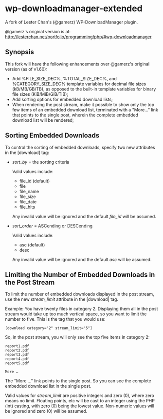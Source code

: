 wp-downloadmanager-extended
===========================

A fork of Lester Chan's (@gamerz) WP-DownloadManager plugin.

@gamerz's original version is at:
http://lesterchan.net/portfolio/programming/php/#wp-downloadmanager

Synopsis
--------

This fork will have the following enhancements over @gamerz's original
version (as of v1.60):

* Add %FILE\_SIZE\_DEC%, %TOTAL\_SIZE\_DEC%, and %CATEGORY\_SIZE\_DEC% template 
  variables for decimal file sizes (kB/MB/GB/TB), as opposed to the built-in
  template variables for binary file sizes (KiB/MiB/GiB/TiB);
* Add sorting options for embedded download lists;
* When rendering the post stream, make it possible to show only the top few
  items of an embedded download list, terminated with a "More…" link that
  points to the single post, wherein the complete embedded download list will
  be rendered;

Sorting Embedded Downloads
--------------------------

To control the sorting of embedded downloads, specify two new attributes in the
\[download\] tag:

* *sort_by* = the sorting criteria

  Valid values include:

    * file\_id (default)
    * file
    * file\_name
    * file\_size
    * file\_date
    * file\_hits

  Any invalid value will be ignored and the default *file_id* will be assumed.
* *sort_order* = ASCending or DESCending

  Valid values include:

    * asc (default)
    * desc

  Any invalid value will be ignored and the default *asc* will be assumed.

Limiting the Number of Embedded Downloads in the Post Stream
------------------------------------------------------------

To limit the number of embedded downloads displayed in the post stream, use the
new *stream_limit* attribute in the \[download\] tag.

Example:
  You have twenty files in category 2. Displaying them all in the post stream
  would take up too much vertical space, so you want to limit the number to
  five. This is the tag that you would use:

    [download category="2" stream_limit="5"]

  So, in the post stream, you will only see the top five items in category 2:

    report1.pdf
    report2.pdf
    report3.pdf
    report4.pdf
    report5.pdf

    More …

  The "More …" link points to the single post. So you can see the complete
  embedded download list in the single post.

Valid values for *stream_limit* are positive integers and zero (0), where zero
means no limit. Floating points, etc will be cast to an integer using the PHP
(int) casting, with zero (0) being the lowest value. Non-numeric values will be
ignored and zero (0) will be assumed.
